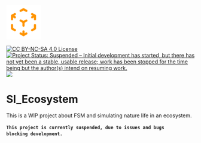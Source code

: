 <img src="https://raw.githubusercontent.com/silvericarus/si_ecosystem/main/img/favicon.svg" alt="logo" width="91.5px"/>
<p align="left">
  <a href="https://creativecommons.org/licenses/by-nc-sa/4.0/"><img src="https://licensebuttons.net/l/by-nc-sa/4.0/88x31.png" alt="CC BY-NC-SA 4.0 License"></a>
<a href="https://www.repostatus.org/#suspended"><img src="https://www.repostatus.org/badges/latest/suspended.svg" alt="Project Status: Suspended – Initial development has started, but there has not yet been a stable, usable release; work has been stopped for the time being but the author(s) intend on resuming work." /></a>  <img src="https://4.vercel.app/github/languageall/silvericarus/si_ecosystem">
</p>

# SI_Ecosystem
This is a WIP project about FSM and simulating nature life in an ecosystem.

<code><b>This project is currently suspended, due to issues and bugs blocking development.</b></code> 
